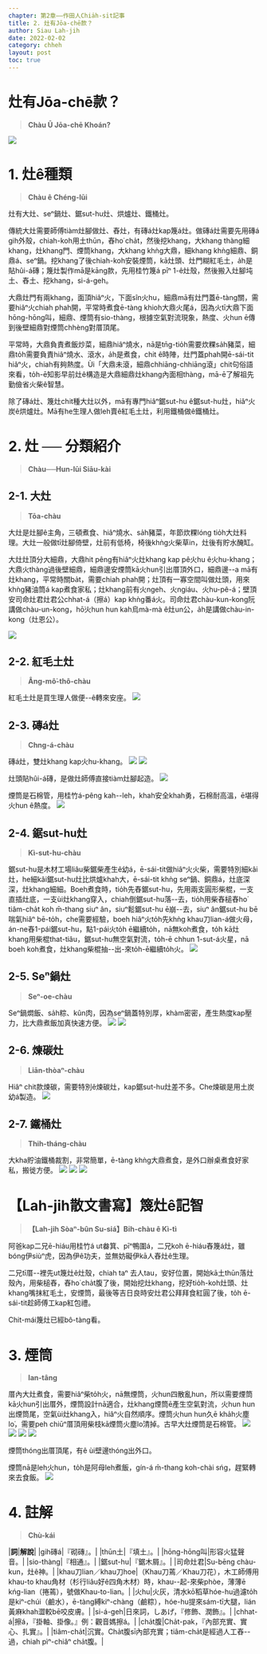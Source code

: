```yaml
---
chapter: 第2章——作田人Chia̍h-si̍t記事
title: 2. 灶有Jōa-chē款？
author: Siau Lah-jih
date: 2022-02-02
category: chheh
layout: post
toc: true
---
```


# 灶有Jōa-chē款？
> **Chàu Ū Jōa-chē Khoán?**

![](../too5/09/9-1-4.磚仔灶.jpg)

# 1. 灶ê種類
> **Chàu ê Chéng-lūi**

灶有大灶、seⁿ鍋灶、鋸sut-hu灶、烘爐灶、鐵桶灶。

傳統大灶需要師傅tiàm灶腳做灶、舂灶，有磚á灶kap篾á灶。做磚á灶需要先用磚á gih外殼，chiah-koh用土thūn，舂ho͘ cha̍t，然後挖khang，大khang thàng細khang，灶khang門、煙筒khang，大khang khǹg大鼎，細khang khǹg細鼎、銅鼎á、seⁿ鍋。挖khang了後chiah-koh安裝煙筒，kā灶頭、灶門糊紅毛土，a̍h是貼hûi-á磚；篾灶製作mā是kāng款，先用桂竹篾á pīⁿ 1-ê灶殼，然後搬入灶腳坉土、舂土、挖khang，si-á-geh。

大鼎灶門有兩khang，面頂hiâⁿ火，下面sîn火hu，細鼎mā有灶門蓋ē-tàng關，需要hiâⁿ火chiah phah開，平常時煮食ē-tàng khioh大鼎火尾á，因為火tī大鼎下面hōng-hōng叫，細鼎、煙筒有sio-thàng，根據空氣對流現象，熱度、火hun ē傳到後壁細鼎對煙筒chhèng對厝頂尾。

平常時，大鼎負責煮飯炒菜，細鼎hiâⁿ燒水，nā是tn̄g-tio̍h需要炊粿sa̍h豬菜，細鼎to̍h需要負責hiâⁿ燒水、滾水，a̍h是煮食，chit ê時陣，灶門蓋phah開ē-sái-tit hiâⁿ火，chiah有夠熱度。Ùi「大鼎未滾，細鼎chhiāng-chhiāng滾」chit句俗語來看，to̍h-ē知影早前灶ê構造是大鼎細鼎灶khang內面相thàng，mā-ē了解祖先勤儉省火柴ê智慧。

除了磚á灶、篾灶chit種大灶以外，mā有專門hiâⁿ鋸sut-hu ê鋸sut-hu灶，hiâⁿ火炭ê烘爐灶。Mā有he生理人做leh賣ê紅毛土灶，利用鐵桶做ê鐵桶灶。

# 2. 灶 ── 分類紹介
> **Chàu──Hun-lūi Siāu-kài**

## 2-1. 大灶
> **Tōa-chàu**

大灶是灶腳ê主角，三頓煮食、hiâⁿ燒水、sa̍h豬菜，年節炊粿lóng tio̍h大灶料理。大灶一般做tī灶腳倚壁，灶前有低椅，椅後khǹg火柴草in，灶後有貯水醃缸。

大灶灶頂分大細鼎，大鼎hit pêng有hiâⁿ火灶khang kap pê火hu ê火hu-khang；大鼎火thàng過後壁細鼎，細鼎邊安煙筒kā火hun引出厝頂外口，細鼎邊--a mā有灶khang，平常時關ba̍t，需要chiah phah開；灶頂有一寡空間叫做灶頭，用來khǹg豬油筒á kap煮食家私；灶khang前有火ngeh、火ngiáu、火hu-pê-á；壁頂安司命灶君灶君公chhat-á（擦á）kap khǹg番á火。司命灶君chàu-kun-kong阮講做chàu-un-kong，hō͘火hun hun kah烏mà-mà ê灶un公，a̍h是講做chàu-in-kong（灶恩公）。

![](../too5/09/9-1-1.大灶.jpg)

## 2-2. 紅毛土灶
> **Âng-mô͘-thô-chàu**


紅毛土灶是買生理人做便--ê轉來安座。
![](../too5/09/9-1-2.大灶.jpg)

## 2-3. 磚á灶
> **Chng-á-chàu**

磚á灶，雙灶khang kap火hu-khang。
![](../too5/09/9-1-3.磚仔灶李.jpg)
![](../too5/09/9-1-4b.磚仔灶.jpg)

灶頭貼hûi-á磚，是做灶師傅直接tiàm灶腳起造。
![](../too5/09/9-1-4c.灶.jpg)

煙筒是石棉管，用桂竹á-pêng kah--leh，khah安全khah勇，石棉耐高溫，ē堪得火hun ê熱度。
![](../too5/09/9-1-5.大灶磚仔.jpg)

## 2-4. 鋸sut-hu灶
> **Kì-sut-hu-chàu**

鋸sut-hu是木材工場liâu柴鋸柴產生ê幼á，ē-sái-tit做hiâⁿ火火柴，需要特別細kâi灶，he細kâi鋸sut-hu灶比烘爐khah大，ē-sái-tit khǹg seⁿ鍋、銅鼎á，灶底深深，灶khang細細。Boeh煮食時，tio̍h先舂鋸sut-hu，先用兩支圓形柴棍，一支直插灶底，一支ùi灶khang穿入，chiah倒鋸sut-hu落--去，tio̍h用柴舂槌舂ho͘ tiâm-cha̍t koh m̄-thang siuⁿ ân，siuⁿ鬆鋸sut-hu ē崩--去，siuⁿ ân鋸sut-hu bē喘氣hiâⁿ bē-to̍h，che需要經驗，boeh hiâⁿ火to̍h先khǹg  khau刀lian-á做火母，án-ne舂1-pái鋸sut-hu，點1-pái火to̍h ē繼續to̍h，nā無koh煮食，to̍h kā灶khang用柴棍that-tiâu，鋸sut-hu無空氣對流，to̍h-ē chhun 1-sut-á火星，nā boeh koh煮食，灶khang柴棍抽--出-來to̍h-ē繼續to̍h火。
![](../too5/09/9-1-5a.剾刀蔫.jpg)

## 2-5. Seⁿ鍋灶
>**Seⁿ-oe-chàu**

Seⁿ鍋燜飯、sa̍h粽、kûn肉，因為seⁿ鍋蓋特別厚，khàm密密，產生熱度kap壓力，比大鼎煮飯加真快速方便。
![](../too5/09/9-1-6.鉎鍋灶.jpg)
![](../too5/09/9-1-7.鉎鍋鉎鍋蓋.jpg)

## 2-6. 煉碳灶
>**Liān-thòaⁿ-chàu**

Hiâⁿ chit款煉碳，需要特別ê煉碳灶，kap鋸sut-hu灶差不多。Che煉碳是用土炭幼á製造。
![](../too5/09/9-1-8.煉碳.jpg)

## 2-7. 鐵桶灶
>**Thih-tháng-chàu**

大kha貯油鐵桶裁割，非常簡單，ē-tàng khǹg大鼎煮食，是外口辦桌煮食好家私，搬徙方便。
![](../too5/09/9-1-9.鐵桶灶.jpg)
![](../too5/09/9-1-9a.鐵桶灶.jpg)
![](../too5/09/9-3-4a.鐵桶灶拷貝.jpg)

# 【Lah-jih散文書寫】篾灶ê記智
>**【Lah-jih Sòaⁿ-bûn Su-siá】Bi̍h-chàu ê Kì-tì**

阿爸kap二兄ē-hiáu用桂竹á ut畚箕、pīⁿ鴨圍á，二兄koh ē-hiáu舂篾á灶，雖bóng伊siùⁿ虎，因為伊ê功夫，並無妨礙伊kā人舂灶ê生理。

二兄tī厝--裡先ut篾灶ê灶殼，chiah taⁿ 去人tau，安好位置，開始kā土thūn落灶殼內，用柴槌舂，舂ho͘ cha̍t腹了後，開始挖灶khang，挖好tio̍h-koh灶頭、灶khang嘴抹紅毛土，安煙筒，最後等吉日良時安灶君公拜拜食紅圓了後，to̍h ē-sái-tit趁師傅工kap紅包禮。

Chit-mái篾灶已經bô-tàng看。

# 3. 煙筒
>**Ian-tâng**

厝內大灶煮食，需要hiâⁿ柴to̍h火，nā無煙筒，火hun四散亂hun，所以需要煙筒kā火hun引出厝外，煙筒設計nā適合，灶khang煙筒ē產生空氣對流，火hun hun出煙筒尾，空氣ùi灶khang入，hiâⁿ火自然順序。煙筒火hun hun久ē kha̍h火塵lo͘，需要peh chiūⁿ厝頂用柴枝kā煙筒火塵lo͘清掉。古早大灶煙筒是石棉管。
![](../too5/09/9-1-10.煙筒.jpg)
![](../too5/09/9-1-11煙筒.jpg)
![](../too5/09/9-1-12.煙筒李.jpg)
![](../too5/09/9-1-13.煙筒磚仔灶.jpg)

煙筒thóng出厝頂尾，有ê ùi壁邊thóng出外口。

煙筒nā是leh火hun，to̍h是阿母leh煮飯，gín-á m̄-thang koh-chài sńg，趕緊轉來去食飯。
![](../too5/09/9-1-14.煙筒.jpg)



# 4. 註解
> **Chù-kái**

|**詞**|**解說**|
|gih磚á|『砌磚』。|
|thūn土|『填土』。|
|hōng-hōng叫|形容火猛聲音。|
|sio-thàng|『相通』。|
|鋸sut-hu|『鋸木屑』。|
|司命灶君|Su-bēng chàu-kun，灶ê神。|
|khau刀lian／khau刀hoe|（Khau刀蔫／Khau刀花），木工師傅用khau-to khau角材（杉行liâu好ê四角木材）時，khau--起-來柴phòe，薄薄ē kńg-lian（捲蔫），號做Khau-to-lian。|
|火hu|火灰，清水kō͘稻草hóe-hu過濾to̍h是kiⁿ-chúi（鹼水），ē-tàng縛kiⁿ-chàng（鹼粽），hóe-hu提來sám-tī大腿，lián黃麻khah澀較bē咬皮膚。|
|si-á-geh|日來詞，しあげ，『修飾、潤飾』。|
|chhat-á|擦á，『掛軸、掛像。』例：觀音媽擦á。|
|cha̍t腹|Cha̍t-pak，『內部充實、實心、扎實』。|
|tiâm-cha̍t|沉實。Cha̍t腹sī內部充實；tiâm-cha̍t是經過人工舂--過，chiah pìⁿ-chiâⁿ cha̍t腹。|
